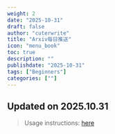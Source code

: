 ```yaml
---
weight: 2
date: "2025-10-31"
draft: false
author: "cuterwrite"
title: "Arxiv每日推送"
icon: "menu_book"
toc: true
description: ""
publishdate: "2025-10-31"
tags: ["Beginners"]
categories: [""]
---
```

## Updated on 2025.10.31
> Usage instructions: [here](./docs/README.md#usage)

